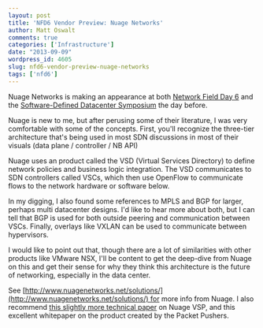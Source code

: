 ```yaml
---
layout: post
title: 'NFD6 Vendor Preview: Nuage Networks'
author: Matt Oswalt
comments: true
categories: ['Infrastructure']
date: "2013-09-09"
wordpress_id: 4605
slug: nfd6-vendor-preview-nuage-networks
tags: ['nfd6']
---
```



Nuage Networks is making an appearance at both [Network Field Day 6](http://techfieldday.com/event/nfd6/) and the [Software-Defined Datacenter Symposium](http://techfieldday.com/event/sddc-symposium/) the day before.

Nuage is new to me, but after perusing some of their literature, I was very comfortable with some of the concepts. First, you'll recognize the three-tier architecture that's being used in most SDN discussions in most of their visuals (data plane / controller / NB API)

Nuage uses an product called the VSD (Virtual Services Directory) to define network policies and business logic integration. The VSD communicates to SDN controllers called VSCs, which then use OpenFlow to communicate flows to the network hardware or software below.

In my digging, I also found some references to MPLS and BGP for larger, perhaps multi datacenter designs. I'd like to hear more about both, but I can tell that BGP is used for both outside peering and communication between VSCs. Finally, overlays like VXLAN can be used to communicate between hypervisors.

I would like to point out that, though there are a lot of similarities with other products like VMware NSX, I'll be content to get the deep-dive from Nuage on this and get their sense for why they think this architecture is the future of networking, especially in the data center.

See [http://www.nuagenetworks.net/solutions/](http://www.nuagenetworks.net/solutions/) for more info from Nuage. I also recommend [this slightly more technical paper](http://www.nuagenetworks.net/wp-content/uploads/2013/03/2013-03-28_Nuage_DS_r3.pdf) on Nuage VSP, and this excellent whitepaper on the product created by the Packet Pushers.
